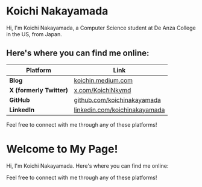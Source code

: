 # Koichi Nakayamada

Hi, I'm Koichi Nakayamada, a Computer Science student at De Anza College in the US, from Japan.

## Here's where you can find me online:

| Platform              | Link                                                   |
|-----------------------|--------------------------------------------------------|
| **Blog**              | [koichin.medium.com](https://koichin.medium.com)        |
| **X (formerly Twitter)** | [x.com/KoichiNkymd](https://x.com/KoichiNkymd)          |
| **GitHub**            | [github.com/koichinakayamada](https://github.com/koichinakayamada) |
| **LinkedIn**          | [linkedin.com/koichinakayamada](https://linkedin.com/koichinakayamada) |
Feel free to connect with me through any of these platforms!

# Welcome to My Page!

Hi, I'm Koichi Nakayamada. Here's where you can find me online:



Feel free to connect with me through any of these platforms!
